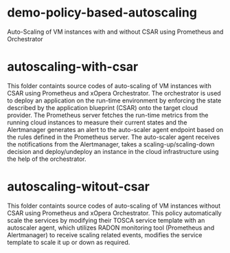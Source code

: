 # demo-policy-based-autoscaling
Auto-Scaling of VM instances with and without CSAR using Prometheus and Orchestrator

# autoscaling-with-csar
This folder containts source codes of auto-scaling of VM instances with CSAR using Prometheus and xOpera Orchestrator. The orchestrator is used to deploy an application on the run-time environment by enforcing the state described by the application blueprint (CSAR) onto the target cloud provider. The Prometheus server fetches the run-time metrics from the running cloud instances to measure their current states and the Alertmanager generates an alert to the auto-scaler agent endpoint based on the rules defined in the Prometheus server. The auto-scaler agent receives the notifications from the Alertmanager, takes a scaling-up/scaling-down decision and deploy/undeploy an instance in the cloud infrastructure using the help of the orchestrator.


# autoscaling-witout-csar
This folder containts source codes of auto-scaling of VM instances without CSAR using Prometheus and xOpera Orchestrator. This policy automatically scale the services by modifying their TOSCA service template with an autoscaler agent, which utilizes RADON monitoring tool (Prometheus and Alertmanager) to receive scaling related events, modifies the service template to scale it up or down as required.
